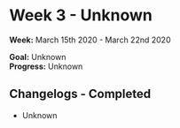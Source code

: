 # Week 3 - Unknown
**Week:** March 15th 2020 - March 22nd 2020

**Goal:** Unknown <br />
**Progress:** Unknown

## Changelogs - Completed
 + Unknown

